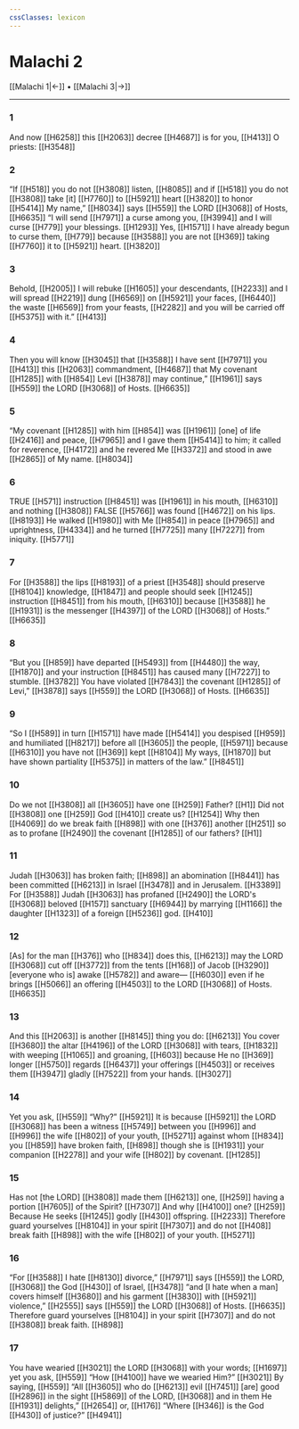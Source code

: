 ```yaml
---
cssClasses: lexicon
---
```


# Malachi 2

[[Malachi 1|←]] • [[Malachi 3|→]]

---

### 1
And now [[H6258]] this [[H2063]] decree [[H4687]] is for you, [[H413]] O priests: [[H3548]]

### 2
“If [[H518]] you do not [[H3808]] listen, [[H8085]] and if [[H518]] you do not [[H3808]] take [it] [[H7760]] to [[H5921]] heart [[H3820]] to honor [[H5414]] My name,” [[H8034]] says [[H559]] the LORD [[H3068]] of Hosts, [[H6635]] “I will send [[H7971]] a curse among you, [[H3994]] and I will curse [[H779]] your blessings. [[H1293]] Yes, [[H1571]] I have already begun to curse them, [[H779]] because [[H3588]] you are not [[H369]] taking [[H7760]] it to [[H5921]] heart. [[H3820]]

### 3
Behold, [[H2005]] I will rebuke [[H1605]] your  descendants, [[H2233]] and I will spread [[H2219]] dung [[H6569]] on [[H5921]] your faces, [[H6440]] the waste [[H6569]] from your feasts, [[H2282]] and you will be carried off [[H5375]] with it.” [[H413]]

### 4
Then you will know [[H3045]] that [[H3588]] I have sent [[H7971]] you [[H413]] this [[H2063]] commandment, [[H4687]] that My covenant [[H1285]] with [[H854]] Levi [[H3878]] may continue,” [[H1961]] says [[H559]] the LORD [[H3068]] of Hosts. [[H6635]]

### 5
“My covenant [[H1285]] with him [[H854]] was [[H1961]] [one] of life [[H2416]] and peace, [[H7965]] and I gave them [[H5414]] to him;  it called for reverence, [[H4172]] and he revered Me [[H3372]] and stood in awe [[H2865]] of My name. [[H8034]]

### 6
TRUE [[H571]] instruction [[H8451]] was [[H1961]] in his mouth, [[H6310]] and nothing [[H3808]] FALSE [[H5766]] was found [[H4672]] on his lips. [[H8193]] He walked [[H1980]] with Me [[H854]] in peace [[H7965]] and uprightness, [[H4334]] and he turned [[H7725]] many [[H7227]] from iniquity. [[H5771]]

### 7
For [[H3588]] the lips [[H8193]] of a priest [[H3548]] should preserve [[H8104]] knowledge, [[H1847]] and people should seek [[H1245]] instruction [[H8451]] from his mouth, [[H6310]] because [[H3588]] he [[H1931]] is the messenger [[H4397]] of the LORD [[H3068]] of Hosts.” [[H6635]]

### 8
“But you [[H859]] have departed [[H5493]] from [[H4480]] the way, [[H1870]] and your instruction [[H8451]] has caused many [[H7227]] to stumble. [[H3782]] You have violated [[H7843]] the covenant [[H1285]] of Levi,” [[H3878]] says [[H559]] the LORD [[H3068]] of Hosts. [[H6635]]

### 9
“So I [[H589]] in turn [[H1571]] have made [[H5414]] you despised [[H959]] and humiliated [[H8217]] before all [[H3605]] the people, [[H5971]] because [[H6310]] you have not [[H369]] kept [[H8104]] My ways, [[H1870]] but have shown partiality [[H5375]] in matters of the law.” [[H8451]]

### 10
Do we not [[H3808]] all [[H3605]] have one [[H259]] Father? [[H1]] Did not [[H3808]] one [[H259]] God [[H410]] create us? [[H1254]] Why then [[H4069]] do we break faith [[H898]] with one [[H376]] another [[H251]] so as to profane [[H2490]] the covenant [[H1285]] of our fathers? [[H1]]

### 11
Judah [[H3063]] has broken faith; [[H898]] an abomination [[H8441]] has been committed [[H6213]] in Israel [[H3478]] and in Jerusalem. [[H3389]] For [[H3588]] Judah [[H3063]] has profaned [[H2490]] the LORD's [[H3068]] beloved [[H157]] sanctuary [[H6944]] by marrying [[H1166]] the daughter [[H1323]] of a foreign [[H5236]] god. [[H410]]

### 12
[As] for the man [[H376]] who [[H834]] does this, [[H6213]] may the LORD [[H3068]] cut off [[H3772]] from the tents [[H168]] of Jacob [[H3290]] [everyone who is] awake [[H5782]] and aware— [[H6030]] even if he brings [[H5066]] an offering [[H4503]] to the LORD [[H3068]] of Hosts. [[H6635]]

### 13
And this [[H2063]] is another [[H8145]] thing you do: [[H6213]] You cover [[H3680]] the altar [[H4196]] of the LORD [[H3068]] with tears, [[H1832]] with weeping [[H1065]] and groaning, [[H603]] because He no [[H369]] longer [[H5750]] regards [[H6437]] your offerings [[H4503]] or receives them [[H3947]] gladly [[H7522]] from your hands. [[H3027]]

### 14
Yet you ask, [[H559]] “Why?” [[H5921]] It is because [[H5921]] the LORD [[H3068]] has been a witness [[H5749]] between you [[H996]] and [[H996]] the wife [[H802]] of your youth, [[H5271]] against whom [[H834]] you [[H859]] have broken faith, [[H898]] though she is [[H1931]] your companion [[H2278]] and your wife [[H802]] by covenant. [[H1285]]

### 15
Has not [the LORD] [[H3808]] made them [[H6213]] one, [[H259]] having a portion [[H7605]] of the Spirit? [[H7307]] And why [[H4100]] one? [[H259]] Because He seeks [[H1245]] godly [[H430]] offspring. [[H2233]] Therefore guard yourselves [[H8104]] in your spirit [[H7307]] and do not [[H408]] break faith [[H898]] with the wife [[H802]] of your youth. [[H5271]]

### 16
“For [[H3588]] I hate [[H8130]] divorce,” [[H7971]] says [[H559]] the LORD, [[H3068]] the God [[H430]] of Israel, [[H3478]] “and [I hate when a man] covers himself [[H3680]] and his garment [[H3830]] with [[H5921]] violence,” [[H2555]] says [[H559]] the LORD [[H3068]] of Hosts. [[H6635]] Therefore guard yourselves [[H8104]] in your spirit [[H7307]] and do not [[H3808]] break faith. [[H898]]

### 17
You have wearied [[H3021]] the LORD [[H3068]] with your words; [[H1697]] yet you ask, [[H559]] “How [[H4100]] have we wearied Him?” [[H3021]] By saying, [[H559]] “All [[H3605]] who do [[H6213]] evil [[H7451]] [are] good [[H2896]] in the sight [[H5869]] of the LORD, [[H3068]] and in them  He [[H1931]] delights,” [[H2654]] or, [[H176]] “Where [[H346]] is the God [[H430]] of justice?” [[H4941]]

